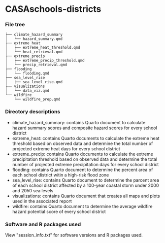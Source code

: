 # CASAschools-districts

### File tree
```
├── climate_hazard_summary
│   └── hazard_summary.qmd
├── extreme_heat
│   ├── extreme_heat_threshold.qmd
│   └── heat_retrieval.qmd
├── extreme_precip
│   ├── extreme_precip_threshold.qmd
│   └── precip_retrieval.qmd
├── flooding
│   └── flooding.qmd
├── sea_level_rise
│   ├── sea_level_rise.qmd
├── visualizations
│   └── data_viz.qmd
└── wildfire
    └── wildfire_prep.qmd
```
### Directory descriptions
- climate_hazard_summary: contains Quarto document to calculate hazard summary scores and composite hazard scores for every school district
- extreme_heat: contains Quarto documents to calculate the extreme heat threshold based on observed data and determine the total number of projected extreme heat days for every school district
- extreme_precip: contains Quarto documents to calculate the extreme precipitation threshold based on observed data and determine the total number of projected extreme precipitation days for every school district
- flooding: contains Quarto document to determine the percent area of each school district witin a high-risk flood zone
- sea_level_rise: contains Quarto document to determine the parcent area of each school district affected by a 100-year coastal storm under 2000 and 2050 sea levels
- visualizations: contains Quarto document that creates all maps and plots used in the associated report
- wildfire: contains Quarto document to determine the average wildfire hazard potential score of every school district

### Software and R packages used
View "session_info.txt" for software versions and R packages used.
